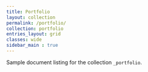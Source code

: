 ```yaml
---
title: Portfolio
layout: collection
permalink: /portfolio/
collection: portfolio
entries_layout: grid
classes: wide
sidebar_main : true
---
```


Sample document listing for the collection `_portfolio`.
